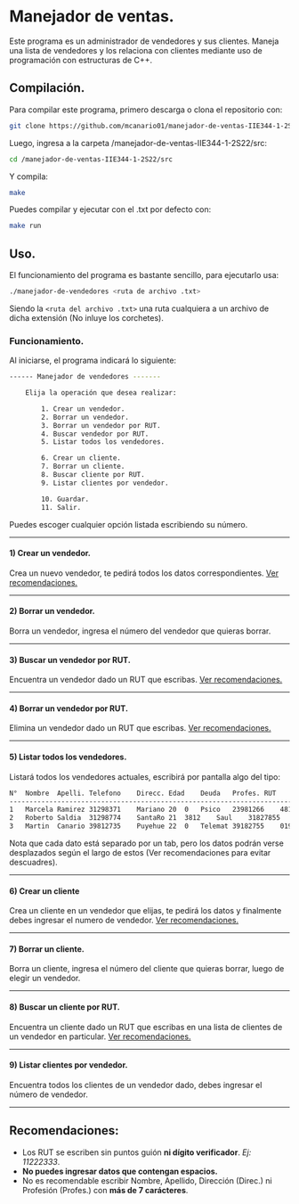 # Manejador de ventas.
Este programa es un administrador de vendedores y sus clientes. Maneja una lista de vendedores y los relaciona con clientes mediante uso de programación con estructuras de C++.

## Compilación.
Para compilar este programa, primero descarga o clona el repositorio con:
```bash
git clone https://github.com/mcanario01/manejador-de-ventas-IIE344-1-2S22
```
Luego, ingresa a la carpeta /manejador-de-ventas-IIE344-1-2S22/src:
```bash
cd /manejador-de-ventas-IIE344-1-2S22/src
```
Y compila:
```bash
make
```
Puedes compilar y ejecutar con el .txt por defecto con:
```bash
make run
```

## Uso.
El funcionamiento del programa es bastante sencillo, para ejecutarlo usa:
```bash
./manejador-de-vendedores <ruta de archivo .txt>
```
Siendo la `<ruta del archivo .txt>` una ruta cualquiera a un archivo de dicha extensión (No inluye los corchetes).

### Funcionamiento.
Al iniciarse, el programa indicará lo siguiente:
```bash
------ Manejador de vendedores -------

	Elija la operación que desea realizar:

		1. Crear un vendedor.
		2. Borrar un vendedor.
		3. Borrar un vendedor por RUT.
		4. Buscar vendedor por RUT.
		5. Listar todos los vendedores.

		6. Crear un cliente.
		7. Borrar un cliente.
		8. Buscar cliente por RUT.
		9. Listar clientes por vendedor.

		10. Guardar.
		11. Salir.
```
Puedes escoger cualquier opción listada escribiendo su número.
***
#### 1) Crear un vendedor.
Crea un nuevo vendedor, te pedirá todos los datos correspondientes. [Ver recomendaciones.](https://github.com/mcanario01/manejador-de-ventas-IIE344-1-2S22#recomendaciones)
***
#### 2) Borrar un vendedor.
Borra un vendedor, ingresa el número del vendedor que quieras borrar. 
***
#### 3) Buscar un vendedor por RUT.
Encuentra un vendedor dado un RUT que escribas. [Ver recomendaciones.](https://github.com/mcanario01/manejador-de-ventas-IIE344-1-2S22#recomendaciones)
***
#### 4) Borrar un vendedor por RUT.
Elimina un vendedor dado un RUT que escribas. [Ver recomendaciones.](https://github.com/mcanario01/manejador-de-ventas-IIE344-1-2S22#recomendaciones)
***
#### 5) Listar todos los vendedores.
Listará todos los vendedores actuales, escribirá por pantalla algo del tipo:
```bash
N°	Nombre	Apelli.	Telefono	Direcc. Edad	Deuda	Profes.	RUT		Cuenta
-------------------------------------------------------------------------------------------
1	Marcela	Ramirez	31298371	Mariano	20	0	Psico	23981266	481020
2	Roberto	Saldia	31298774	SantaRo	21	3812	Saul	31827855	319820
3	Martin	Canario	39812735	Puyehue	22	0	Telemat	39182755	019289
```
Nota que cada dato está separado por un tab, pero los datos podrán verse desplazados según el largo de estos (Ver recomendaciones para evitar descuadres).
***
#### 6) Crear un cliente
Crea un cliente en un vendedor que elijas, te pedirá los datos y finalmente debes ingresar el numero de vendedor. [Ver recomendaciones.](https://github.com/mcanario01/manejador-de-ventas-IIE344-1-2S22#recomendaciones)
***
#### 7) Borrar un cliente.
Borra un cliente, ingresa el número del cliente que quieras borrar, luego de elegir un vendedor. 
***
#### 8) Buscar un cliente por RUT.
Encuentra un cliente dado un RUT que escribas en una lista de clientes de un vendedor en particular. [Ver recomendaciones.](https://github.com/mcanario01/manejador-de-ventas-IIE344-1-2S22#recomendaciones)
***
#### 9) Listar clientes por vendedor.
Encuentra todos los clientes de un vendedor dado, debes ingresar el número de vendedor.
***
## Recomendaciones: 
* Los RUT se escriben sin puntos guión **ni dígito verificador**. *Ej: 11222333*.
* **No puedes ingresar datos que contengan espacios.**
* No es recomendable escribir Nombre, Apellido, Dirección (Direc.) ni Profesión (Profes.) con **más de 7 carácteres**.